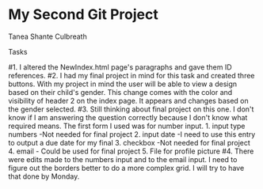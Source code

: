 # My Second Git Project
Tanea Shante Culbreath

Tasks

#1.  I altered the NewIndex.html page's paragraphs and gave them ID references.
#2.  I had my final project in mind for this task and created three buttons.  With my project in mind the user will be able to view a design based on their child's gender. This change comes with the color and visibility of header 2 on the index page.  It appears and changes based on the gender selected. 
#3. Still thinking about final project on this one. I don't know if I am answering the question correctly because I don't know what required means.  The first form I used was for number input. 
    1. input type numbers
        -Not needed for final project
    2. input date
        -I need to use this entry to output a due date for my final
    3. checkbox
        -Not needed for final project
    4. email
        - Could be used for final project
    5. File for profile picture
 #4. There were edits made to the numbers input and to the email input.  I need to figure out the borders better to do a more complex grid.  I will try to have that done by Monday. 
 